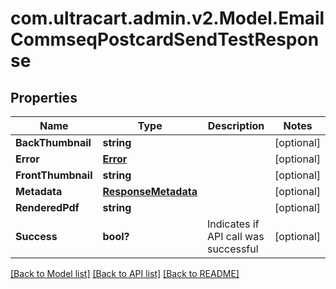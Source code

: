 # com.ultracart.admin.v2.Model.EmailCommseqPostcardSendTestResponse
## Properties

Name | Type | Description | Notes
------------ | ------------- | ------------- | -------------
**BackThumbnail** | **string** |  | [optional] 
**Error** | [**Error**](Error.md) |  | [optional] 
**FrontThumbnail** | **string** |  | [optional] 
**Metadata** | [**ResponseMetadata**](ResponseMetadata.md) |  | [optional] 
**RenderedPdf** | **string** |  | [optional] 
**Success** | **bool?** | Indicates if API call was successful | [optional] 


[[Back to Model list]](../README.md#documentation-for-models) [[Back to API list]](../README.md#documentation-for-api-endpoints) [[Back to README]](../README.md)

